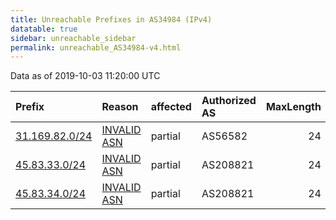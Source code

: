 ```yaml
---
title: Unreachable Prefixes in AS34984 (IPv4)
datatable: true
sidebar: unreachable_sidebar
permalink: unreachable_AS34984-v4.html
---
```


Data as of 2019-10-03 11:20:00 UTC


<div class="datatable-begin"></div>

| Prefix                                                 | Reason                                                                                                | affected   | Authorized AS   |   MaxLength | Anchor                                         |   unreachable /24s |
|:-------------------------------------------------------|:------------------------------------------------------------------------------------------------------|:-----------|:----------------|------------:|:-----------------------------------------------|-------------------:|
| [31.169.82.0/24](https://stat.ripe.net/31.169.82.0/24) | [INVALID ASN](https://rpki-validator.ripe.net/announcement-preview?asn=AS34984&prefix=31.169.82.0/24) | partial    | AS56582         |          24 | [RIPE](unreachable_RIPE_NCC_RPKI_Root-v4.html) |                  1 |
| [45.83.33.0/24](https://stat.ripe.net/45.83.33.0/24)   | [INVALID ASN](https://rpki-validator.ripe.net/announcement-preview?asn=AS34984&prefix=45.83.33.0/24)  | partial    | AS208821        |          24 | [RIPE](unreachable_RIPE_NCC_RPKI_Root-v4.html) |                  1 |
| [45.83.34.0/24](https://stat.ripe.net/45.83.34.0/24)   | [INVALID ASN](https://rpki-validator.ripe.net/announcement-preview?asn=AS34984&prefix=45.83.34.0/24)  | partial    | AS208821        |          24 | [RIPE](unreachable_RIPE_NCC_RPKI_Root-v4.html) |                  1 |

<div class="datatable-end"></div>